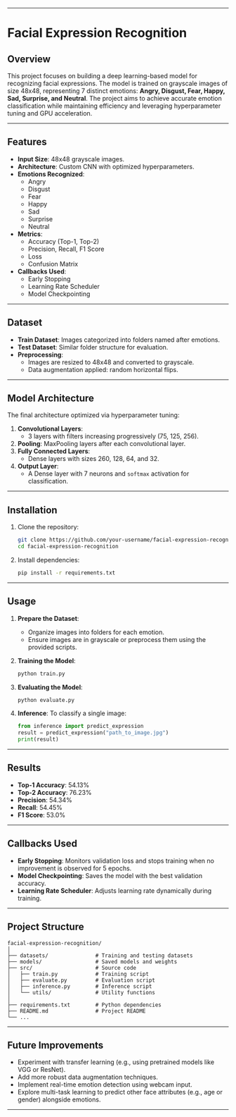 
---

# **Facial Expression Recognition**

## **Overview**
This project focuses on building a deep learning-based model for recognizing facial expressions. The model is trained on grayscale images of size 48x48, representing 7 distinct emotions: **Angry, Disgust, Fear, Happy, Sad, Surprise, and Neutral**. The project aims to achieve accurate emotion classification while maintaining efficiency and leveraging hyperparameter tuning and GPU acceleration.

---

## **Features**
- **Input Size**: 48x48 grayscale images.
- **Architecture**: Custom CNN with optimized hyperparameters.
- **Emotions Recognized**:
  - Angry
  - Disgust
  - Fear
  - Happy
  - Sad
  - Surprise
  - Neutral
- **Metrics**:
  - Accuracy (Top-1, Top-2)
  - Precision, Recall, F1 Score
  - Loss
  - Confusion Matrix
- **Callbacks Used**:
  - Early Stopping
  - Learning Rate Scheduler
  - Model Checkpointing

---

## **Dataset**
- **Train Dataset**: Images categorized into folders named after emotions.
- **Test Dataset**: Similar folder structure for evaluation.
- **Preprocessing**:
  - Images are resized to 48x48 and converted to grayscale.
  - Data augmentation applied: random horizontal flips.

---

## **Model Architecture**
The final architecture optimized via hyperparameter tuning:
1. **Convolutional Layers**:
   - 3 layers with filters increasing progressively (75, 125, 256).
2. **Pooling**: MaxPooling layers after each convolutional layer.
3. **Fully Connected Layers**:
   - Dense layers with sizes 260, 128, 64, and 32.
4. **Output Layer**:
   - A Dense layer with 7 neurons and `softmax` activation for classification.

---

## **Installation**
1. Clone the repository:
   ```bash
   git clone https://github.com/your-username/facial-expression-recognition.git
   cd facial-expression-recognition
   ```
2. Install dependencies:
   ```bash
   pip install -r requirements.txt
   ```

---

## **Usage**
1. **Prepare the Dataset**:
   - Organize images into folders for each emotion.
   - Ensure images are in grayscale or preprocess them using the provided scripts.
   
2. **Training the Model**:
   ```bash
   python train.py
   ```

3. **Evaluating the Model**:
   ```bash
   python evaluate.py
   ```

4. **Inference**:
   To classify a single image:
   ```python
   from inference import predict_expression
   result = predict_expression("path_to_image.jpg")
   print(result)
   ```

---

## **Results**
- **Top-1 Accuracy**: 54.13%
- **Top-2 Accuracy**: 76.23%
- **Precision**: 54.34%
- **Recall**: 54.45%
- **F1 Score**: 53.0%

---

## **Callbacks Used**
- **Early Stopping**: Monitors validation loss and stops training when no improvement is observed for 5 epochs.
- **Model Checkpointing**: Saves the model with the best validation accuracy.
- **Learning Rate Scheduler**: Adjusts learning rate dynamically during training.

---

## **Project Structure**
```plaintext
facial-expression-recognition/
│
├── datasets/               # Training and testing datasets
├── models/                 # Saved models and weights
├── src/                    # Source code
│   ├── train.py            # Training script
│   ├── evaluate.py         # Evaluation script
│   ├── inference.py        # Inference script
│   └── utils/              # Utility functions
│
├── requirements.txt        # Python dependencies
├── README.md               # Project README
└── ...
```

---

## **Future Improvements**
- Experiment with transfer learning (e.g., using pretrained models like VGG or ResNet).
- Add more robust data augmentation techniques.
- Implement real-time emotion detection using webcam input.
- Explore multi-task learning to predict other face attributes (e.g., age or gender) alongside emotions.

---

